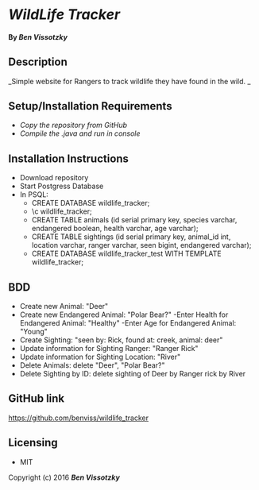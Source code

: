 # _WildLife Tracker_

#### By _Ben Vissotzky_

## Description

_Simple website for Rangers to track wildlife they have found in the wild. _

## Setup/Installation Requirements

* _Copy the repository from GitHub_
* _Compile the .java and run in console_

## Installation Instructions
- Download repository
- Start Postgress Database
- In PSQL:
  - CREATE DATABASE wildlife_tracker;
  - \c wildlife_tracker;
  - CREATE TABLE animals (id serial primary key, species varchar, endangered boolean, health varchar, age varchar);
  - CREATE TABLE sightings (id serial primary key, animal_id int, location varchar, ranger varchar, seen bigint, endangered varchar);
  - CREATE DATABASE wildlife_tracker_test WITH TEMPLATE wildlife_tracker;


## BDD
- Create new Animal: "Deer"
- Create new Endangered Animal: "Polar Bear?"
  -Enter Health for Endangered Animal: "Healthy"
  -Enter Age for Endangered Animal: "Young"
- Create Sighting: "seen by: Rick, found at: creek, animal: deer"
- Update information for Sighting Ranger: "Ranger Rick"
- Update information for Sighting Location: "River"
- Delete Animals: delete "Deer", "Polar Bear?"
- Delete Sighting by ID: delete sighting of Deer by Ranger rick by River

## GitHub link
https://github.com/benviss/wildlife_tracker

## Licensing

* MIT

Copyright (c) 2016 **_Ben Vissotzky_**
